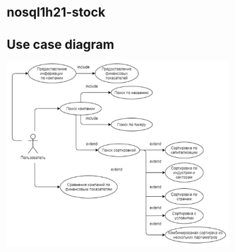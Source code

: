 # nosql1h21-stock

# Use case diagram
![](https://github.com/moevm/nosql1h21-stock/blob/main/diagrams/use%20case%20diagram/use_case_diagram.png)
